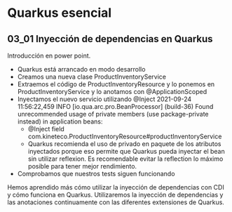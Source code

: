 # Quarkus esencial
## 03_01 Inyección de dependencias en Quarkus

Introducción en power point.

* Quarkus está arrancado en modo desarrollo
* Creamos una nueva clase ProductInventoryService
* Extraemos el código de ProductInventoryResource y lo ponemos en ProductInventoryService y lo anotamos con @ApplicationScoped
* Inyectamos el nuevo servicio utilizando @Inject
  2021-09-24 11:56:22,459 INFO  [io.qua.arc.pro.BeanProcessor] (build-36) Found unrecommended usage of private members (use package-private instead) in application beans:
  - @Inject field com.kineteco.ProductInventoryResource#productInventoryService
  - Quarkus recomienda el uso de privado en paquete de los atributos inyectados porque eso permite que Quarkus pueda inyectar el bean sin utilizar
  reflexion. Es recomendable evitar la reflection lo máximo posible para tener mejor rendimiento.
* Comprobamos que nuestros tests siguen funcionando

Hemos aprendido más cómo utilizar la inyección de dependencias con CDI y cómo funciona en Quarkus. 
Utilizaremos la inyección de dependencias y las anotaciones continuamente con las diferentes extensiones de Quarkus.

